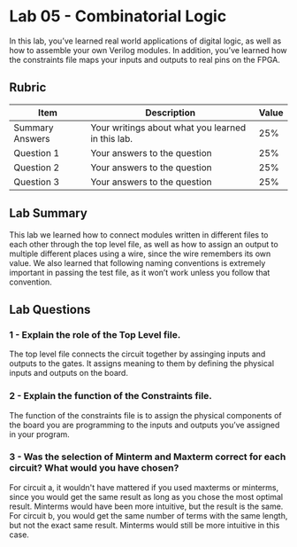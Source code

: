 # Lab 05 - Combinatorial Logic

In this lab, you’ve learned real world applications of digital logic, as well
as how to assemble your own Verilog modules. In addition, you’ve learned how
the constraints file maps your inputs and outputs to real pins on the FPGA.

## Rubric

| Item | Description | Value |
| ---- | ----------- | ----- |
| Summary Answers | Your writings about what you learned in this lab. | 25% |
| Question 1 | Your answers to the question | 25% |
| Question 2 | Your answers to the question | 25% |
| Question 3 | Your answers to the question | 25% |

## Lab Summary
This lab we learned how to connect modules written in different files to each other through the top level file, as well as how to assign an output to multiple different places using a wire, since the wire remembers its own value. We also learned that following naming conventions is extremely important in passing the test file, as it won’t work unless you follow that convention.

## Lab Questions

### 1 - Explain the role of the Top Level file.
The top level file connects the circuit together by assinging inputs and outputs to the gates. It assigns meaning to them by defining the physical inputs and outputs on the board.

### 2 - Explain the function of the Constraints file.
The function of the constraints file is to assign the physical components of the board you are programming to the inputs and outputs you’ve assigned in your program.

### 3 - Was the selection of Minterm and Maxterm correct for each circuit? What would you have chosen?
For circuit a, it wouldn't have mattered if you used maxterms or minterms, since you would get the same result as long as you chose the most optimal result. Minterms would have been more intuitive, but the result is the same.
For circuit b, you would get the same number of terms with the same length, but not the exact same result. Minterms would still be more intuitive in this case.
